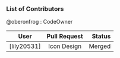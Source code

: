 ### List of Contributors

@oberonfrog : CodeOwner

| User      | Pull Request           | Status  |
| ------------- |:-------------:| -----:|
| [lily20531]  | Icon Design | Merged |
